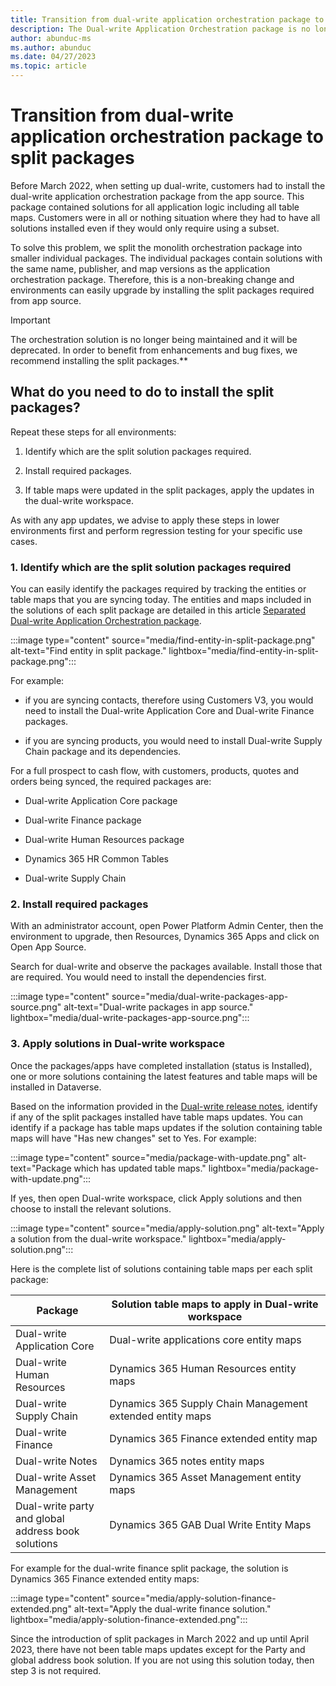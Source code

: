 ```yaml
---
title: Transition from dual-write application orchestration package to split packages
description: The Dual-write Application Orchestration package is no longer a single package but has been separated into smaller packages. This article explains how to switch from the orchestration package to the individual.
author: abunduc-ms
ms.author: abunduc
ms.date: 04/27/2023
ms.topic: article
---
```


# Transition from dual-write application orchestration package to split packages

Before March 2022, when setting up dual-write, customers had to install the dual-write application orchestration package from the app source. This package contained solutions for all application logic including all table maps. Customers were in all or nothing situation where they had to have all solutions installed even if they would only require using a subset.

To solve this problem, we split the monolith orchestration package into smaller individual packages. The individual packages contain solutions with the same name, publisher, and map versions as the application orchestration package. Therefore, this is a non-breaking change and environments can easily upgrade by installing the split packages required from app source.

> [!IMPORTANT]
> The orchestration solution is no longer being maintained and it will be deprecated. In order to benefit from enhancements and bug fixes, we recommend installing the split packages.**

## What do you need to do to install the split packages?

Repeat these steps for all environments:

1. Identify which are the split solution packages required.

2. Install required packages.

3. If table maps were updated in the split packages, apply the updates in the dual-write workspace.

As with any app updates, we advise to apply these steps in lower environments first and perform regression testing for your specific use cases.

### 1. Identify which are the split solution packages required

You can easily identify the packages required by tracking the entities or table maps that you are syncing today. The entities and maps included in the solutions of each split package are detailed in this article [Separated Dual-write Application Orchestration package](/dynamics365/fin-ops-core/dev-itpro/data-entities/dual-write/separated-solutions).

:::image type="content" source="media/find-entity-in-split-package.png" alt-text="Find entity in split package." lightbox="media/find-entity-in-split-package.png":::

For example:

- if you are syncing contacts, therefore using Customers V3, you would need to install the Dual-write Application Core and Dual-write Finance packages.

- if you are syncing products, you would need to install Dual-write Supply Chain package and its dependencies.

For a full prospect to cash flow, with customers, products, quotes and orders being synced, the required packages are:

- Dual-write Application Core package

- Dual-write Finance package

- Dual-write Human Resources package

- Dynamics 365 HR Common Tables

- Dual-write Supply Chain

### 2. Install required packages

With an administrator account, open Power Platform Admin Center, then the environment to upgrade, then Resources, Dynamics 365 Apps and click on Open App Source.

Search for dual-write and observe the packages available. Install those that are required. You would need to install the dependencies first.

:::image type="content" source="media/dual-write-packages-app-source.png" alt-text="Dual-write packages in app source." lightbox="media/dual-write-packages-app-source.png":::

### 3. Apply solutions in Dual-write workspace

Once the packages/apps have completed installation (status is Installed), one or more solutions containing the latest features and table maps will be installed in Dataverse.

Based on the information provided in the [Dual-write release notes](/dynamics365/fin-ops-core/dev-itpro/data-entities/dual-write/whats-new-dual-write), identify if any of the split packages installed have table maps updates. You can identify if a package has table maps updates if the solution containing table maps will have "Has new changes" set to Yes. For example:

:::image type="content" source="media/package-with-update.png" alt-text="Package which has updated table maps." lightbox="media/package-with-update.png":::

If yes, then open Dual-write workspace, click Apply solutions and then choose to install the relevant solutions.

:::image type="content" source="media/apply-solution.png" alt-text="Apply a solution from the dual-write workspace." lightbox="media/apply-solution.png":::

Here is the complete list of solutions containing table maps per each split package:

| **Package**                                        | **Solution table maps to apply in Dual-write workspace**  |
|----------------------------------------------------|-----------------------------------------------------------|
| Dual-write Application Core                        | Dual-write applications core entity maps                  |
| Dual-write Human Resources                         | Dynamics 365 Human Resources entity maps                  |
| Dual-write Supply Chain                            | Dynamics 365 Supply Chain Management extended entity maps |
| Dual-write Finance                                 | Dynamics 365 Finance extended entity map                  |
| Dual-write Notes                                   | Dynamics 365 notes entity maps                            |
| Dual-write Asset Management                        | Dynamics 365 Asset Management entity maps                 |
| Dual-write party and global address book solutions | Dynamics 365 GAB Dual Write Entity Maps                   |

For example for the dual-write finance split package, the solution is Dynamics 365 Finance extended entity maps:

:::image type="content" source="media/apply-solution-finance-extended.png" alt-text="Apply the dual-write finance solution." lightbox="media/apply-solution-finance-extended.png":::

Since the introduction of split packages in March 2022 and up until April 2023, there have not been table maps updates except for the Party and global address book solution. If you are not using this solution today, then step 3 is not required.
